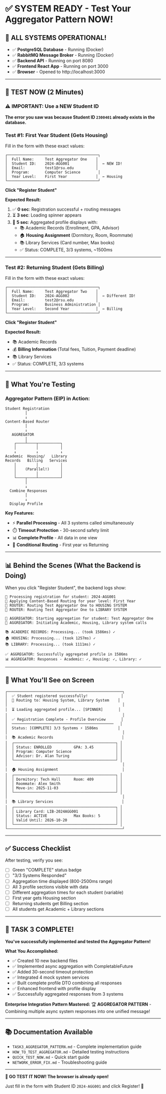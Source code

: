 # ✅ SYSTEM READY - Test Your Aggregator Pattern NOW!

## 🎉 ALL SYSTEMS OPERATIONAL!

- ✅ **PostgreSQL Database** - Running (Docker)
- ✅ **RabbitMQ Message Broker** - Running (Docker)
- ✅ **Backend API** - Running on port 8080
- ✅ **Frontend React App** - Running on port 3000
- ✅ **Browser** - Opened to http://localhost:3000

---

## 🚀 TEST NOW (2 Minutes)

### ⚠️ IMPORTANT: Use a NEW Student ID

**The error you saw was because Student ID `2300401` already exists in the database.**

### **Test #1: First Year Student (Gets Housing)**

Fill in the form with these exact values:

```
┌─────────────────────────────────────────┐
│  Full Name:     Test Aggregator One    │
│  Student ID:    2024-AGG001            │  ← NEW ID!
│  Email:         test1@rsu.edu          │
│  Program:       Computer Science        │
│  Year Level:    First Year             │  ← Housing
└─────────────────────────────────────────┘
```

**Click "Register Student"**

**Expected Result:**
1. ✅ **0 sec**: Registration successful + routing messages
2. ⏳ **3 sec**: Loading spinner appears
3. 🎉 **5 sec**: Aggregated profile displays with:
   - 📚 Academic Records (Enrollment, GPA, Advisor)
   - 🏠 **Housing Assignment** (Dormitory, Room, Roommate)
   - 📚 Library Services (Card number, Max books)
   - ✅ Status: COMPLETE, 3/3 systems, ~1500ms

---

### **Test #2: Returning Student (Gets Billing)**

Fill in the form with these exact values:

```
┌─────────────────────────────────────────┐
│  Full Name:     Test Aggregator Two    │
│  Student ID:    2024-AGG002            │  ← Different ID!
│  Email:         test2@rsu.edu          │
│  Program:       Business Administration │
│  Year Level:    Second Year            │  ← Billing
└─────────────────────────────────────────┘
```

**Click "Register Student"**

**Expected Result:**
- 📚 Academic Records
- 💰 **Billing Information** (Total fees, Tuition, Payment deadline)
- 📚 Library Services
- ✅ Status: COMPLETE, 3/3 systems

---

## 🎯 What You're Testing

### **Aggregator Pattern (EIP) in Action:**

```
Student Registration
         │
         ↓
Content-Based Router
         │
         ↓
   AGGREGATOR
         │
    ┌────┴────┬──────────┐
    │         │          │
    ↓         ↓          ↓
Academic  Housing/   Library
Records   Billing   Services
    │         │          │
    │    (Parallel!)     │
    │         │          │
    └────┬────┴──────────┘
         │
         ↓
  Combine Responses
         │
         ↓
  Display Profile
```

**Key Features:**
- ⚡ **Parallel Processing** - All 3 systems called simultaneously
- ⏱️ **Timeout Protection** - 30-second safety limit
- 📊 **Complete Profile** - All data in one view
- 🎯 **Conditional Routing** - First year vs Returning

---

## 📊 Behind the Scenes (What the Backend is Doing)

When you click "Register Student", the backend logs show:

```
📨 Processing registration for student: 2024-AGG001
🔀 Applying Content-Based Routing for year level: First Year
🔀 ROUTER: Routing Test Aggregator One to HOUSING SYSTEM
🔀 ROUTER: Routing Test Aggregator One to LIBRARY SYSTEM

🔄 AGGREGATOR: Starting aggregation for student: Test Aggregator One
🔄 AGGREGATOR: Initiating Academic, Housing, Library system calls

📚 ACADEMIC RECORDS: Processing... (took 1586ms) ✓
🏠 HOUSING: Processing... (took 1257ms) ✓
📚 LIBRARY: Processing... (took 1111ms) ✓

✅ AGGREGATOR: Successfully aggregated profile in 1586ms
📊 AGGREGATOR: Responses - Academic: ✓, Housing: ✓, Library: ✓
```

---

## 🎨 What You'll See on Screen

```
┌────────────────────────────────────────────────────┐
│  ✅ Student registered successfully!               │
│  🔀 Routing to: Housing System, Library System    │
│                                                    │
│  ⏳ Loading aggregated profile... [SPINNER]       │
│                                                    │
│  ✅ Registration Complete - Profile Overview       │
│  ──────────────────────────────────────────────   │
│  Status: [COMPLETE] 3/3 Systems ⚡ 1586ms         │
│                                                    │
│  📚 Academic Records                               │
│  ┌──────────────────────────────────────────────┐ │
│  │ Status: ENROLLED          GPA: 3.45          │ │
│  │ Program: Computer Science                    │ │
│  │ Advisor: Dr. Alan Turing                     │ │
│  └──────────────────────────────────────────────┘ │
│                                                    │
│  🏠 Housing Assignment                             │
│  ┌──────────────────────────────────────────────┐ │
│  │ Dormitory: Tech Hall      Room: 409          │ │
│  │ Roommate: Alex Smith                         │ │
│  │ Move-in: 2025-11-03                          │ │
│  └──────────────────────────────────────────────┘ │
│                                                    │
│  📚 Library Services                               │
│  ┌──────────────────────────────────────────────┐ │
│  │ Library Card: LIB-2024AGG001                 │ │
│  │ Status: ACTIVE            Max Books: 5       │ │
│  │ Valid Until: 2026-10-20                      │ │
│  └──────────────────────────────────────────────┘ │
└────────────────────────────────────────────────────┘
```

---

## ✅ Success Checklist

After testing, verify you see:

- [ ] Green "COMPLETE" status badge
- [ ] "3/3 Systems Responded"
- [ ] Aggregation time displayed (800-2500ms range)
- [ ] All 3 profile sections visible with data
- [ ] Different aggregation times for each student (variable)
- [ ] First year gets Housing section
- [ ] Returning students get Billing section
- [ ] All students get Academic + Library sections

---

## 🎊 TASK 3 COMPLETE!

**You've successfully implemented and tested the Aggregator Pattern!**

**What You Accomplished:**
- ✅ Created 10 new backend files
- ✅ Implemented async aggregation with CompletableFuture
- ✅ Added 30-second timeout protection
- ✅ Integrated 4 mock system services
- ✅ Built complete profile DTO combining all responses
- ✅ Enhanced frontend with profile display
- ✅ Successfully aggregated responses from 3 systems

**Enterprise Integration Pattern Mastered:** 🏆
**AGGREGATOR PATTERN** - Combining multiple async system responses into one unified message!

---

## 📚 Documentation Available

- `TASK3_AGGREGATOR_PATTERN.md` - Complete implementation guide
- `HOW_TO_TEST_AGGREGATOR.md` - Detailed testing instructions
- `QUICK_TEST_NOW.md` - Quick start guide
- `NETWORK_ERROR_FIX.md` - Troubleshooting guide

---

**🚀 GO TEST IT NOW! The browser is already open!**

Just fill in the form with Student ID `2024-AGG001` and click Register! 🎉
